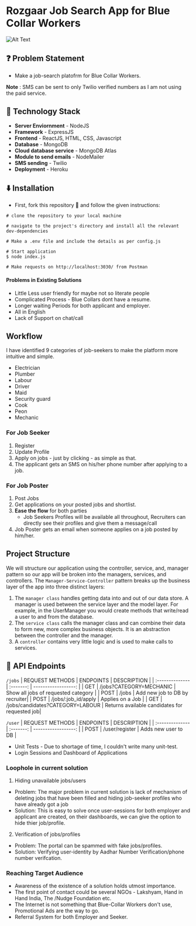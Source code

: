 # Rozgaar Job Search App for Blue Collar Workers

![Alt Text](https://media.giphy.com/media/A8pRmkexvl9jCdzS5D/giphy.gif)

## ❓ Problem Statement

- Make a job-search platofrm for Blue Collar Workers.

**Note** : SMS can be sent to only Twilio verified numbers as I am not using the paid service.

## 🚧 Technology Stack

- **Server Enviornment** - NodeJS
- **Framework** - ExpressJS
- **Frontend** - ReactJS, HTML, CSS, Javascript
- **Database** - MongoDB
- **Cloud database service** - MongoDB Atlas
- **Module to send emails** - NodeMailer
- **SMS sending** - Twilio
- **Deployment** - Heroku

## ⬇️ Installation

- First, fork this repository 🍴 and follow the given instructions:

```
# clone the repository to your local machine

# navigate to the project's directory and install all the relevant dev-dependencies

# Make a .env file and include the details as per config.js

# Start application
$ node index.js

# Make requests on http://localhost:3030/ from Postman
```

#### Problems in Existing Solutions

- Little Less user friendly for maybe not so literate people
- Complicated Process - Blue Collars dont have a resume.
- Longer waiting Periods for both applicant and employer.
- All in English
- Lack of Support on chat/call

## Workflow

I have identified 9 categories of job-seekers to make the platform more intuitive and simple.

- Electrician
- Plumber
- Labour
- Driver
- Maid
- Security guard
- Cook
- Peon
- Mechanic

### For Job Seeker

1. Register
2. Update Profile
3. Apply on jobs - just by clicking - as simple as that.
4. The applicant gets an SMS on his/her phone number after applying to a job.

### For Job Poster

1. Post Jobs
2. Get applications on your posted jobs and shortlist.
3. **Ease the flow** for both parties
   - Job Seekers Profiles will be available all throughout, Recruiters can directly see their profiles and give them a message/call
4. Job Poster gets an email when someone applies on a job posted by him/her.

## Project Structure

We will structure our application using the controller, service, and, manager pattern so our app will be broken into the managers, services, and controllers. The `Manager-Service-Controller` pattern breaks up the business layer of the app into three distinct layers:

1. The `manager class` handles getting data into and out of our data store. A manager is used between the service layer and the model layer. For example, in the UserManager you would create methods that write/read a user to and from the database.
2. The `service class` calls the manager class and can combine their data to form new, more complex business objects. It is an abstraction between the controller and the manager.
3. A `controller` contains very little logic and is used to make calls to services.

## 🔨 API Endpoints

`/jobs`
| REQUEST METHODS | ENDPOINTS | DESCRIPTION |
| :-------------- | :-------: | ------------------: |
| GET | /jobs?CATEGORY=MECHANIC | Show all jobs of requested category |
| POST | /jobs | Add new job to DB by recruiter|
| POST | /jobs/:job_id/apply | Applies on a Job |
| GET | /jobs/candidates?CATEGORY=LABOUR | Returns available candidates for requested job|

`/user`
| REQUEST METHODS | ENDPOINTS | DESCRIPTION |
| :-------------- | :-------: | ------------------: |
| POST | /user/register | Adds new user to DB |

- Unit Tests - Due to shortage of time, I couldn't write many unit-test.
- Login Sessions and Dashboard of Applications

### Loophole in current solution

1. Hiding unavailable jobs/users

- Problem: The major problem in current solution is lack of mechanism of deleting jobs that have been filled and hiding job-seeker profiles who have already got a job
- Solution: This is easy to solve once user-sessions for both employer and applicant are created, on their
  dashboards, we can give the option to hide thier job/profile.

2. Verification of jobs/profiles

- Problem: The portal can be spammed with fake jobs/profiles.
- Solution: Verifying user-identity by Aadhar Number Verification/phone number verifcation.


### Reaching Target Audience

- Awareness of the existence of a solution holds utmost importance.
- The first point of contact could be several NGOs - Lakshyam, Hand in Hand India, The /Nudge Foundation etc.
- The Internet is not something that Blue-Collar Workers don't use, Promotional Ads are the way to go.
- Referral System for both Employer and Seeker.
